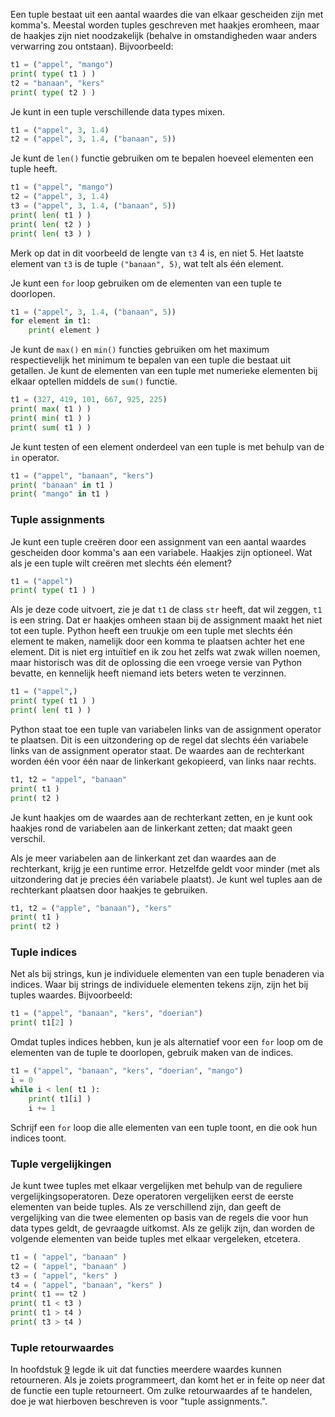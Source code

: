 Een tuple bestaat uit een aantal waardes die van elkaar gescheiden zijn
met komma's. Meestal worden tuples geschreven met haakjes eromheen, maar
de haakjes zijn niet noodzakelijk (behalve in omstandigheden waar anders
verwarring zou ontstaan). Bijvoorbeeld:

```python
t1 = ("appel", "mango")
print( type( t1 ) )
t2 = "banaan", "kers"
print( type( t2 ) )
```

Je kunt in een tuple verschillende data types mixen.

```python
t1 = ("appel", 3, 1.4)
t2 = ("appel", 3, 1.4, ("banaan", 5))
```

Je kunt de `len()` functie gebruiken om te bepalen hoeveel elementen een
tuple heeft.

```python
t1 = ("appel", "mango")
t2 = ("appel", 3, 1.4)
t3 = ("appel", 3, 1.4, ("banaan", 5))
print( len( t1 ) )
print( len( t2 ) )
print( len( t3 ) )
```

Merk op dat in dit voorbeeld de lengte van `t3` 4 is, en niet 5. Het
laatste element van `t3` is de tuple `("banaan", 5)`, wat telt als één
element.

Je kunt een `for` loop gebruiken om de elementen van een tuple te
doorlopen.

```python
t1 = ("appel", 3, 1.4, ("banaan", 5))
for element in t1:
    print( element )
```

Je kunt de `max()` en `min()` functies gebruiken om het maximum
respectievelijk het minimum te bepalen van een tuple die bestaat uit
getallen. Je kunt de elementen van een tuple met numerieke elementen bij
elkaar optellen middels de `sum()` functie.

```python
t1 = (327, 419, 101, 667, 925, 225)
print( max( t1 ) )
print( min( t1 ) )
print( sum( t1 ) )
```

Je kunt testen of een element onderdeel van een tuple is met behulp van
de `in` operator.

```python
t1 = ("appel", "banaan", "kers")
print( "banaan" in t1 )
print( "mango" in t1 )
```

### Tuple assignments

Je kunt een tuple creëren door een assignment van een aantal waardes
gescheiden door komma's aan een variabele. Haakjes zijn optioneel. Wat
als je een tuple wilt creëren met slechts één element?

```python
t1 = ("appel")
print( type( t1 ) )
```

Als je deze code uitvoert, zie je dat `t1` de class `str` heeft, dat wil
zeggen, `t1` is een string. Dat er haakjes omheen staan bij de
assignment maakt het niet tot een tuple. Python heeft een truukje om een
tuple met slechts één element te maken, namelijk door een komma te
plaatsen achter het ene element. Dit is niet erg intuïtief en ik zou het
zelfs wat zwak willen noemen, maar historisch was dit de oplossing die
een vroege versie van Python bevatte, en kennelijk heeft niemand iets
beters weten te verzinnen.

```python
t1 = ("appel",)
print( type( t1 ) )
print( len( t1 ) )
```

Python staat toe een tuple van variabelen links van de assignment
operator te plaatsen. Dit is een uitzondering op de regel dat slechts
één variabele links van de assignment operator staat. De waardes aan de
rechterkant worden één voor één naar de linkerkant gekopieerd, van links
naar rechts.

```python
t1, t2 = "appel", "banaan"
print( t1 )
print( t2 )
```

Je kunt haakjes om de waardes aan de rechterkant zetten, en je kunt ook
haakjes rond de variabelen aan de linkerkant zetten; dat maakt geen
verschil.

Als je meer variabelen aan de linkerkant zet dan waardes aan de
rechterkant, krijg je een runtime error. Hetzelfde geldt voor minder
(met als uitzondering dat je precies één variabele plaatst). Je kunt wel
tuples aan de rechterkant plaatsen door haakjes te gebruiken.

```python
t1, t2 = ("apple", "banaan"), "kers"
print( t1 )
print( t2 )
```

### Tuple indices

Net als bij strings, kun je individuele elementen van een tuple
benaderen via indices. Waar bij strings de individuele elementen tekens
zijn, zijn het bij tuples waardes. Bijvoorbeeld:

```python
t1 = ("appel", "banaan", "kers", "doerian")
print( t1[2] )
```

Omdat tuples indices hebben, kun je als alternatief voor een `for` loop
om de elementen van de tuple te doorlopen, gebruik maken van de indices.

```python
t1 = ("appel", "banaan", "kers", "doerian", "mango")
i = 0
while i < len( t1 ):
    print( t1[i] )
    i += 1
```

Schrijf een `for` loop die alle elementen van een tuple toont, en die
ook hun indices toont.

### Tuple vergelijkingen

Je kunt twee tuples met elkaar vergelijken met behulp van de reguliere
vergelijkingsoperatoren. Deze operatoren vergelijken eerst de eerste
elementen van beide tuples. Als ze verschillend zijn, dan geeft de
vergelijking van die twee elementen op basis van de regels die voor hun
data types geldt, de gevraagde uitkomst. Als ze gelijk zijn, dan worden
de volgende elementen van beide tuples met elkaar vergeleken, etcetera.

```python
t1 = ( "appel", "banaan" )
t2 = ( "appel", "banaan" )
t3 = ( "appel", "kers" )
t4 = ( "appel", "banaan", "kers" )
print( t1 == t2 )
print( t1 < t3 )
print( t1 > t4 )
print( t3 > t4 )
```

### Tuple retourwaardes

In hoofdstuk
<a href="#ch:functions" data-reference-type="ref" data-reference="ch:functions">9</a>
legde ik uit dat functies meerdere waardes kunnen retourneren. Als je
zoiets programmeert, dan komt het er in feite op neer dat de functie een
tuple retourneert. Om zulke retourwaardes af te handelen, doe je wat
hierboven beschreven is voor "tuple assignments.".
